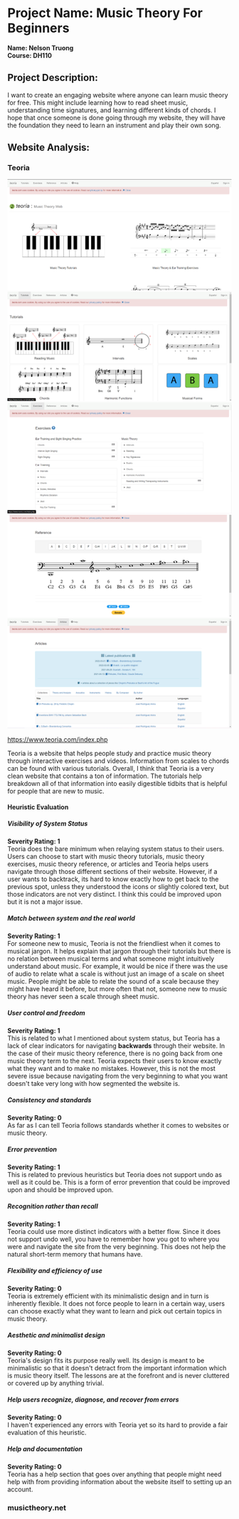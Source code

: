
# Project Name: Music Theory For Beginners

**Name: Nelson Truong**<br>
**Course: DH110**<br>

## Project Description: 

I want to create an engaging website where anyone can learn music theory for free. This might include learning how to read sheet music, understanding time signatures, and learning different kinds of chords. I hope that once someone is done going through my website, they will have the foundation they need to learn an instrument and play their own song.<br>

## Website Analysis:

### Teoria

![Teoria Homepage](/assignment01/assets/teoria_home.png "Teoria Homepage")
![Teoria Tutorials](/assignment01/assets/teoria_tutorials.png "Teoria Tutorials")
![Teoria Exercises](/assignment01/assets/teoria_exercises.png "Teoria Exercises")
![Teoria Reference](/assignment01/assets/teoria_reference.png "Teoria Reference")
![Teoria Articles](/assignment01/assets/teoria_articles.png "Teoria Articles")

<https://www.teoria.com/index.php>

Teoria is a website that helps people study and practice music theory through interactive exercises and videos. Information from scales to chords can be found with various tutorials. Overall, I think that Teoria is a very clean website that contains a ton of information. The tutorials help breakdown all of that information into easily digestible tidbits that is helpful for people that are new to music.

#### Heuristic Evaluation

##### Visibility of System Status

**Severity Rating: 1**<br>
Teoria does the bare minimum when relaying system status to their users. Users can choose to start with music theory tutorials, music theory exercises, music theory reference, or articles and Teoria helps users navigate through those different sections of their website. However, if a user wants to backtrack, its hard to know exactly how to get back to the previous spot, unless they understood the icons or slightly colored text, but those indicators are not very distinct. I think this could be improved upon but it is not a major issue.

##### Match between system and the real world

**Severity Rating: 1**<br>
For someone new to music, Teoria is not the friendliest when it comes to musical jargon. It helps explain that jargon through their tutorials but there is no relation between musical terms and what someone might intuitively understand about music. For example, it would be nice if there was the use of audio to relate what a scale is without just an image of a scale on sheet music. People might be able to relate the sound of a scale because they might have heard it before, but more often that not, someone new to music theory has never seen a scale through sheet music. 

##### User control and freedom

**Severity Rating: 1**<br>
This is related to what I mentioned about system status, but Teoria has a lack of clear indicators for navigating **backwards** through their website. In the case of their music theory reference, there is no going back from one music theory term to the next. Teoria expects their users to know exactly what they want and to make no mistakes. However, this is not the most severe issue because navigating from the very beginning to what you want doesn't take very long with how segmented the website is.

##### Consistency and standards

**Severity Rating: 0**<br>
As far as I can tell Teoria follows standards whether it comes to websites or music theory.

##### Error prevention

**Severity Rating: 1**<br>
This is related to previous heuristics but Teoria does not support undo as well as it could be. This is a form of error prevention that could be improved upon and should be improved upon.

##### Recognition rather than recall

**Severity Rating: 1**<br>
Teoria could use more distinct indicators with a better flow. Since it does not support undo well, you have to remember how you got to where you were and navigate the site from the very beginning. This does not help the natural short-term memory that humans have. 

##### Flexibility and efficiency of use

**Severity Rating: 0**<br>
Teoria is extremely efficient with its minimalistic design and in turn is inherently flexible. It does not force people to learn in a certain way, users can choose exactly what they want to learn and pick out certain topics in music theory.

##### Aesthetic and minimalist design

**Severity Rating: 0**<br>
Teoria's design fits its purpose really well. Its design is meant to be minimalistic so that it doesn't detract from the important information which is music theory itself. The lessons are at the forefront and is never cluttered or covered up by anything trivial.

##### Help users recognize, diagnose, and recover from errors

**Severity Rating: 0**<br>
I haven't experienced any errors with Teoria yet so its hard to provide a fair evaluation of this heuristic.

##### Help and documentation

**Severity Rating: 0**<br>
Teoria has a help section that goes over anything that people might need help with from providing information about the website itself to setting up an account.

### musictheory.net

